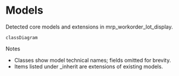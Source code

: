 # Models

Detected core models and extensions in mrp_workorder_lot_display.

```mermaid
classDiagram
```

Notes
- Classes show model technical names; fields omitted for brevity.
- Items listed under _inherit are extensions of existing models.

